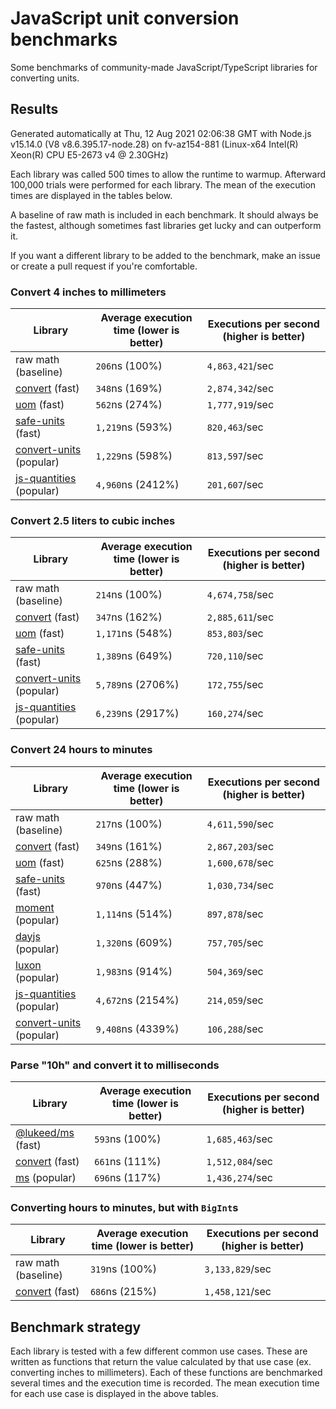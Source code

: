# JavaScript unit conversion benchmarks

Some benchmarks of community-made JavaScript/TypeScript libraries for converting units.

## Results

<!-- beginblock(results) -->

Generated automatically at Thu, 12 Aug 2021 02:06:38 GMT with Node.js v15.14.0 (V8 v8.6.395.17-node.28) on fv-az154-881 (Linux-x64 Intel(R) Xeon(R) CPU E5-2673 v4 @ 2.30GHz)

Each library was called 500 times to allow the runtime to warmup.
Afterward 100,000 trials were performed for each library.
The mean of the execution times are displayed in the tables below.

A baseline of raw math is included in each benchmark.
It should always be the fastest, although sometimes fast libraries get lucky and can outperform it.

If you want a different library to be added to the benchmark, make an issue or create a pull request if you're comfortable.

### Convert 4 inches to millimeters

| Library                                                            | Average execution time (lower is better) | Executions per second (higher is better) |
| ------------------------------------------------------------------ | ---------------------------------------- | ---------------------------------------- |
| raw math (baseline)                                                | `206`ns (100%)                           | `4,863,421`/sec                          |
| [convert](https://npmjs.com/package/convert) (fast)                | `348`ns (169%)                           | `2,874,342`/sec                          |
| [uom](https://npmjs.com/package/uom) (fast)                        | `562`ns (274%)                           | `1,777,919`/sec                          |
| [safe-units](https://npmjs.com/package/safe-units) (fast)          | `1,219`ns (593%)                         | `820,463`/sec                            |
| [convert-units](https://npmjs.com/package/convert-units) (popular) | `1,229`ns (598%)                         | `813,597`/sec                            |
| [js-quantities](https://npmjs.com/package/js-quantities) (popular) | `4,960`ns (2412%)                        | `201,607`/sec                            |

### Convert 2.5 liters to cubic inches

| Library                                                            | Average execution time (lower is better) | Executions per second (higher is better) |
| ------------------------------------------------------------------ | ---------------------------------------- | ---------------------------------------- |
| raw math (baseline)                                                | `214`ns (100%)                           | `4,674,758`/sec                          |
| [convert](https://npmjs.com/package/convert) (fast)                | `347`ns (162%)                           | `2,885,611`/sec                          |
| [uom](https://npmjs.com/package/uom) (fast)                        | `1,171`ns (548%)                         | `853,803`/sec                            |
| [safe-units](https://npmjs.com/package/safe-units) (fast)          | `1,389`ns (649%)                         | `720,110`/sec                            |
| [convert-units](https://npmjs.com/package/convert-units) (popular) | `5,789`ns (2706%)                        | `172,755`/sec                            |
| [js-quantities](https://npmjs.com/package/js-quantities) (popular) | `6,239`ns (2917%)                        | `160,274`/sec                            |

### Convert 24 hours to minutes

| Library                                                            | Average execution time (lower is better) | Executions per second (higher is better) |
| ------------------------------------------------------------------ | ---------------------------------------- | ---------------------------------------- |
| raw math (baseline)                                                | `217`ns (100%)                           | `4,611,590`/sec                          |
| [convert](https://npmjs.com/package/convert) (fast)                | `349`ns (161%)                           | `2,867,203`/sec                          |
| [uom](https://npmjs.com/package/uom) (fast)                        | `625`ns (288%)                           | `1,600,678`/sec                          |
| [safe-units](https://npmjs.com/package/safe-units) (fast)          | `970`ns (447%)                           | `1,030,734`/sec                          |
| [moment](https://npmjs.com/package/moment) (popular)               | `1,114`ns (514%)                         | `897,878`/sec                            |
| [dayjs](https://npmjs.com/package/dayjs) (popular)                 | `1,320`ns (609%)                         | `757,705`/sec                            |
| [luxon](https://npmjs.com/package/luxon) (popular)                 | `1,983`ns (914%)                         | `504,369`/sec                            |
| [js-quantities](https://npmjs.com/package/js-quantities) (popular) | `4,672`ns (2154%)                        | `214,059`/sec                            |
| [convert-units](https://npmjs.com/package/convert-units) (popular) | `9,408`ns (4339%)                        | `106,288`/sec                            |

### Parse "10h" and convert it to milliseconds

| Library                                                   | Average execution time (lower is better) | Executions per second (higher is better) |
| --------------------------------------------------------- | ---------------------------------------- | ---------------------------------------- |
| [@lukeed/ms](https://npmjs.com/package/@lukeed/ms) (fast) | `593`ns (100%)                           | `1,685,463`/sec                          |
| [convert](https://npmjs.com/package/convert) (fast)       | `661`ns (111%)                           | `1,512,084`/sec                          |
| [ms](https://npmjs.com/package/ms) (popular)              | `696`ns (117%)                           | `1,436,274`/sec                          |

### Converting hours to minutes, but with `BigInt`s

| Library                                             | Average execution time (lower is better) | Executions per second (higher is better) |
| --------------------------------------------------- | ---------------------------------------- | ---------------------------------------- |
| raw math (baseline)                                 | `319`ns (100%)                           | `3,133,829`/sec                          |
| [convert](https://npmjs.com/package/convert) (fast) | `686`ns (215%)                           | `1,458,121`/sec                          |

<!-- endblock(results) -->

## Benchmark strategy

Each library is tested with a few different common use cases.
These are written as functions that return the value calculated by that use case (ex. converting inches to millimeters).
Each of these functions are benchmarked several times and the execution time is recorded.
The mean execution time for each use case is displayed in the above tables.
